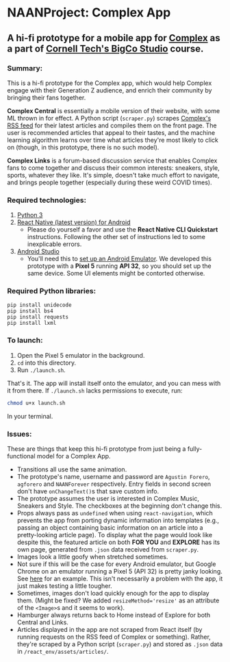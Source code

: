 # NAANProject: Complex App

## A hi-fi prototype for a mobile app for [Complex](https://www.complex.com/) as a part of [Cornell Tech's BigCo Studio](https://tech.cornell.edu/studio/curriculum/bigco-studio/) course.

### Summary:

This is a hi-fi prototype for the Complex app, which would help Complex engage with their Generation Z audience, and enrich their community by bringing their fans together.

**Complex Central** is essentially a mobile version of their website, with some ML thrown in for effect. A Python script (`scraper.py`) scrapes [Complex's RSS feed](https://www.complex.com/share) for their latest articles and compiles them on the front page. The user is recommended articles that appeal to their tastes, and the machine learning algorithm learns over time what articles they're most likely to click on (though, in this prototype, there is no such model).

**Complex Links** is a forum-based discussion service that enables Complex fans to come together and discuss their common interests: sneakers, style, sports, whatever they like. It's simple, doesn't take much effort to navigate, and brings people together (especially during these weird COVID times). 

### Required technologies:

1. [Python 3](https://www.python.org/downloads/)
2. [React Native (latest version) for Android](https://reactnative.dev/docs/environment-setup)
    * Please do yourself a favor and use the **React Native CLI Quickstart** instructions. Following the other set of instructions led to some inexplicable errors.
3. [Android Studio](https://developer.android.com/studio)
    * You'll need this to [set up an Android Emulator](https://developer.android.com/studio/run/managing-avds). We developed this prototype with a **Pixel 5** running **API 32**, so you should set up the same device. Some UI elements might be contorted otherwise.

### Required Python libraries:

```
pip install unidecode
pip install bs4
pip install requests
pip install lxml
```

### To launch:

1. Open the Pixel 5 emulator in the background.
2. `cd` into this directory.
3. Run `./launch.sh`.

That's it. The app will install itself onto the emulator, and you can mess with it from there. If `./launch.sh` lacks permissions to execute, run: 

```bash
chmod u+x launch.sh
```

In your terminal.

### Issues:

These are things that keep this hi-fi prototype from just being a fully-functional model for a Complex App.

* Transitions all use the same animation.
* The prototype's name, username and password are `Agustin Forero`, `agforero` and `NAANForever` respectively. Entry fields in second screen don't have `onChangeText()`s that save custom info.
* The prototype assumes the user is interested in Complex Music, Sneakers and Style. The checkboxes at the beginning don't change this.
* Props always pass as `undefined` when using `react-navigation`, which prevents the app from porting dynamic information into templates (e.g., passing an object containing basic information on an article into a pretty-looking article page). To display what the page would look like despite this, the featured article on both **FOR YOU** and **EXPLORE** has its own page, generated from `.json` data received from `scraper.py`.
* Images look a little goofy when stretched sometimes.
* Not sure if this will be the case for every Android emulator, but Google Chrome on an emulator running a Pixel 5 (API 32) is pretty janky looking. See [here](react_env/assets/imgs/const/chrome_jank.png) for an example. This isn't necessarily a problem with the app, it just makes testing a little tougher.
* Sometimes, images don't load quickly enough for the app to display them. (Might be fixed? We added `resizeMethod='resize'` as an attribute of the `<Image>`s and it seems to work).
* Hamburger always returns back to Home instead of Explore for both Central and Links.
* Articles displayed in the app are not scraped from React itself (by running requests on the RSS feed of Complex or something). Rather, they're scraped by a Python script (`scraper.py`) and stored as `.json` data in `/react_env/assets/articles/`.